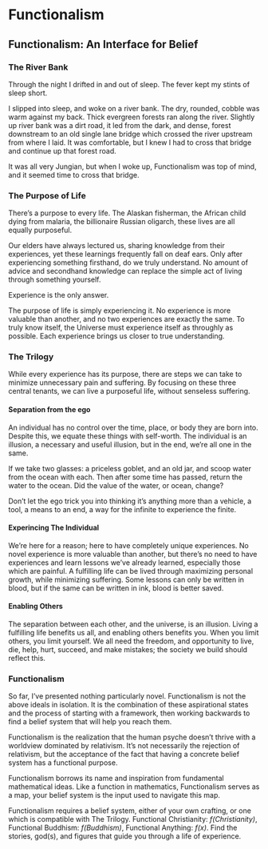 # Functionalism
## Functionalism: An Interface for Belief

### The River Bank
Through the night I drifted in and out of sleep. The fever kept my stints of sleep short.

I slipped into sleep, and woke on a river bank. The dry, rounded, cobble was warm against my back. Thick evergreen forests ran along  the river. Slightly up river bank was a dirt road, it led from the dark, and dense, forest downstream to an old single lane bridge which crossed the river upstream from where I laid. It was comfortable, but I knew I had to cross that bridge and continue up that forest road. 

It was all very Jungian, but when I woke up, Functionalism was top of mind, and it seemed time to cross that bridge.

### The Purpose of Life
There’s a purpose to every life. The Alaskan fisherman, the African child dying from malaria, the billionaire Russian oligarch, these lives are all equally purposeful.

Our elders have always lectured us, sharing knowledge from their experiences, yet these learnings frequently fall on deaf ears. Only after experiencing something firsthand, do we truly understand. No amount of advice and secondhand knowledge can replace the simple act of living through something yourself.

Experience is the only answer.

The purpose of life is simply experiencing it. No experience is more valuable than another, and no two experiences are exactly the same. To truly know itself, the Universe must experience itself as throughly as possible. Each experience brings us closer to true understanding.

### The Trilogy
While every experience has its purpose, there are steps we can take to minimize unnecessary pain and suffering. By focusing on these three central tenants, we can live a purposeful life, without senseless suffering.

#### Separation from the ego
An individual has no control over the time, place, or body they are born into. Despite this, we equate these things with self-worth. The individual is an illusion, a necessary and useful illusion, but in the end, we’re all one in the same.

If we take two glasses: a priceless goblet, and an old jar, and scoop water from the ocean with each. Then after some time has passed, return the water to the ocean. Did the value of the water, or ocean, change?

Don’t let the ego trick you into thinking it’s anything more than a vehicle, a tool, a means to an end, a way for the infinite to experience the finite.

#### Experincing The Individual
We’re here for a reason; here to have completely unique experiences. No novel experience is more valuable than another, but there’s no need to have experiences and learn lessons we’ve already learned, especially those which are painful. A fulfilling life can be lived through maximizing personal growth, while minimizing suffering. Some lessons can only be written in blood, but if the same can be written in ink, blood is better saved.

#### Enabling Others
The separation between each other, and the universe, is an illusion. Living a fulfilling life benefits us all, and enabling others benefits you. When you limit others, you limit yourself. We all need the freedom, and opportunity to live, die, help, hurt, succeed, and make mistakes; the society we build should reflect this. 

### Functionalism
So far, I’ve presented nothing particularly novel.
Functionalism is not the above ideals in isolation. It is the combination of these aspirational states and the process of starting with a framework, then working backwards to find a belief system that will help you reach them.

Functionalism is the realization that the human psyche doesn’t thrive with a worldview dominated by relativism. It’s not necessarily the rejection of relativism, but the acceptance of the fact that having a concrete belief system has a functional purpose.

Functionalism borrows its name and inspiration from fundamental mathematical ideas. Like a function in mathematics, Functionalism serves as a map, your belief system is the input used to navigate this map.

Functionalism requires a belief system, either of your own crafting, or one which is compatible with The Trilogy. Functional Christianity: *f(Christianity)*, Functional Buddhism: *f(Buddhism)*, Functional Anything: *f(x)*. Find the stories, god(s), and figures that guide you through a life of experience.
